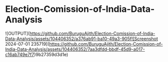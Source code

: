 # Election-Comission-of-India-Data-Analysis
![OUTPUT](https://github.com/BuruguAjith/Election-Comission-of-India-Data-Analysis/assets/104406352/a376ab91-ba10-49a3-905f![Screenshot 2024-07-01 235719](https://github.com/BuruguAjith/Election-Comission-of-India-Data-Analysis/assets/104406352/7aa3dfdd-bbdf-45d9-a017-c16ab749e7f7)9b27359d3d1e)
